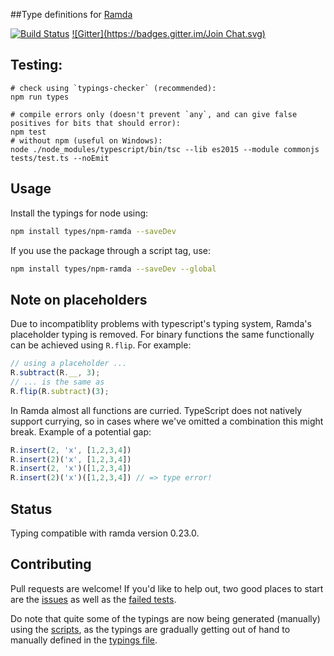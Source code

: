 ##Type definitions for [Ramda](https://github.com/ramda/ramda)

[![Build Status](https://travis-ci.org/types/npm-ramda.svg?branch=master)](https://travis-ci.org/types/npm-ramda)
[![Gitter](https://badges.gitter.im/Join Chat.svg)](https://gitter.im/donnut/typescript-ramda?utm_source=badge&utm_medium=badge&utm_campaign=pr-badge&utm_content=badge)

## Testing:
```
# check using `typings-checker` (recommended):
npm run types

# compile errors only (doesn't prevent `any`, and can give false positives for bits that should error):
npm test
# without npm (useful on Windows):
node ./node_modules/typescript/bin/tsc --lib es2015 --module commonjs tests/test.ts --noEmit
```

## Usage

Install the typings for node using:
```bash
npm install types/npm-ramda --saveDev
```
If you use the package through a script tag, use:
```bash
npm install types/npm-ramda --saveDev --global
```

## Note on placeholders
Due to incompatiblity problems with typescript's typing system, Ramda's placeholder
typing is removed. For binary functions the same functionally can be achieved using
`R.flip`. For example:

```typescript
// using a placeholder ...
R.subtract(R.__, 3);
// ... is the same as
R.flip(R.subtract)(3);
```

In Ramda almost all functions are curried. TypeScript does not natively support
currying, so in cases where we've omitted a combination this might break.
Example of a potential gap:
```typescript
R.insert(2, 'x', [1,2,3,4])
R.insert(2)('x', [1,2,3,4])
R.insert(2, 'x')([1,2,3,4])
R.insert(2)('x')([1,2,3,4]) // => type error!
```

## Status
Typing compatible with ramda version 0.23.0.

## Contributing

Pull requests are welcome!
If you'd like to help out, two good places to start are the [issues](https://github.com/types/npm-ramda/issues)
as well as the [failed tests](https://github.com/types/npm-ramda/blob/master/tests/test.ts.out).

Do note that quite some of the typings are now being generated (manually) using the
[scripts](https://github.com/types/npm-ramda/blob/master/scripts.js),
as the typings are gradually getting out of hand to manually defined in the
[typings file](https://github.com/types/npm-ramda/blob/master/index.d.ts).

